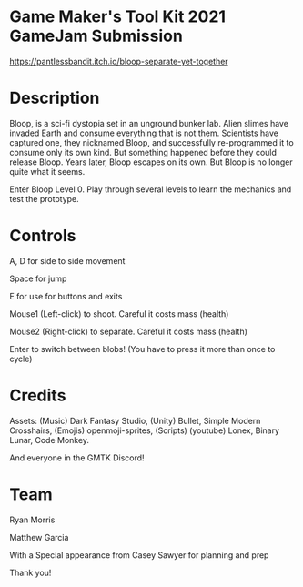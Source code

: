 # Game Maker's Tool Kit 2021 GameJam Submission
https://pantlessbandit.itch.io/bloop-separate-yet-together

# Description
Bloop, is a sci-fi dystopia set in an unground bunker lab. Alien slimes have invaded Earth and consume everything that is not them. Scientists have captured one, they nicknamed Bloop, and successfully re-programmed it to consume only its own kind. But something happened before they could release Bloop. Years later, Bloop escapes on its own. But Bloop is no longer quite what it seems.

Enter Bloop Level 0. Play through several levels to learn the mechanics and test the prototype. 

# Controls

A, D for side to side movement

Space for jump

E for use for buttons and exits

Mouse1 (Left-click) to shoot. Careful it costs mass (health)

Mouse2 (Right-click) to separate. Careful it costs mass (health)

Enter to switch between blobs! (You have to press it more than once to cycle)

# Credits

Assets: (Music) Dark Fantasy Studio, (Unity) Bullet, Simple Modern Crosshairs, (Emojis) openmoji-sprites, (Scripts) (youtube) Lonex, Binary Lunar, Code Monkey.

And everyone in the GMTK Discord!

# Team

Ryan Morris

Matthew Garcia

With a Special appearance from Casey Sawyer for planning and prep

Thank you!
